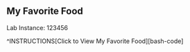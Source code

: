 ## My Favorite Food

Lab Instance: 123456

^INSTRUCTIONS[Click to View My Favorite Food][bash-code]
